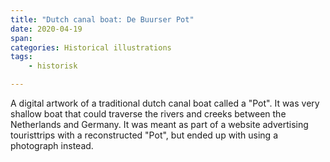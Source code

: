 ```yaml
---
title: "Dutch canal boat: De Buurser Pot"
date: 2020-04-19
span:
categories: Historical illustrations
tags: 
    - historisk

---
```

A digital artwork of a traditional dutch canal boat called a "Pot". It was very shallow boat that could traverse the rivers and creeks between the Netherlands and Germany. 
It was meant as part of a website advertising touristtrips with a reconstructed "Pot", but ended up with using a photograph instead. 